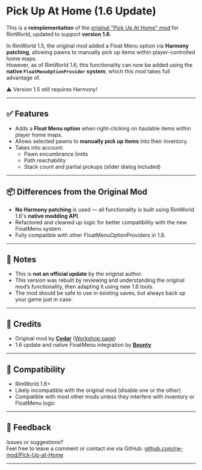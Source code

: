 # Pick Up At Home (1.6 Update)

This is a **reimplementation** of the [original "Pick Up At Home" mod](https://steamcommunity.com/sharedfiles/filedetails/?id=2982694750) for RimWorld, updated to support **version 1.6**.

In RimWorld 1.5, the original mod added a Float Menu option via **Harmony patching**, allowing pawns to manually pick up items within player-controlled home maps.  
However, as of RimWorld 1.6, this functionality can now be added using the **native `FloatMenuOptionProvider` system**, which this mod takes full advantage of.

⚠️ Version 1.5 still requires Harmony!

---

## ✅ Features

- Adds a **Float Menu option** when right-clicking on haulable items within player home maps.
- Allows selected pawns to **manually pick up items** into their inventory.
- Takes into account:
  - Pawn encumbrance limits
  - Path reachability
  - Stack count and partial pickups (slider dialog included)

---

## 📦 Differences from the Original Mod

- **No Harmony patching** is used — all functionality is built using RimWorld 1.6's **native modding API**.
- Refactored and cleaned up logic for better compatibility with the new FloatMenu system.
- Fully compatible with other FloatMenuOptionProviders in 1.6.

---

## 📌 Notes

- This is **not an official update** by the original author.
- This version was rebuilt by reviewing and understanding the original mod’s functionality, then adapting it using new 1.6 tools.
- The mod should be safe to use in existing saves, but always back up your game just in case.

---

## 📜 Credits

- Original mod by **[Cedar](https://steamcommunity.com/id/CedarO/)** ([Workshop page](https://steamcommunity.com/sharedfiles/filedetails/?id=2982694750))
- 1.6 update and native FloatMenu integration by **[Bounty](https://github.com/b0unt9)**

---

## 🔧 Compatibility

- RimWorld 1.6+
- Likely incompatible with the original mod (disable one or the other)
- Compatible with most other mods unless they interfere with inventory or FloatMenu logic

---

## 💬 Feedback

Issues or suggestions?  
Feel free to leave a comment or contact me via GitHub: [github.com/rw-mod/Pick-Up-at-Home](https://github.com/rw-mod/Pick-Up-at-Home)

---
